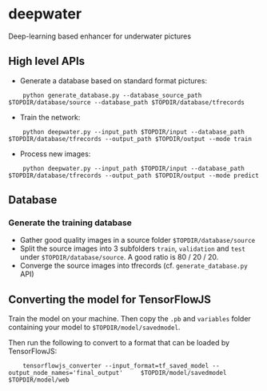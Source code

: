 # deepwater
Deep-learning based enhancer for underwater pictures

## High level APIs
* Generate a database based on standard format pictures: 
```
    python generate_database.py --database_source_path $TOPDIR/database/source --database_path $TOPDIR/database/tfrecords
```
* Train the network: 
```
    python deepwater.py --input_path $TOPDIR/input --database_path $TOPDIR/database/tfrecords --output_path $TOPDIR/output --mode train
```
* Process new images: 
```
    python deepwater.py --input_path $TOPDIR/input --database_path $TOPDIR/database/tfrecords --output_path $TOPDIR/output --mode predict
```


## Database
### Generate the training database
* Gather good quality images in a source folder `$TOPDIR/database/source`
* Split the source images into 3 subfolders `train`, `validation` and `test` under `$TOPDIR/database/source`. A good ratio is 80 / 20 / 20.
* Converge the source images into tfrecords (cf. `generate_database.py` API)

## Converting the model for TensorFlowJS

Train the model on your machine. Then copy the `.pb` and `variables` folder containing your model to `$TOPDIR/model/savedmodel`.

Then run the following to convert to a format that can be loaded by TensorFlowJS:

```
    tensorflowjs_converter --input_format=tf_saved_model --output_node_names='final_output'     $TOPDIR/model/savedmodel $TOPDIR/model/web
```